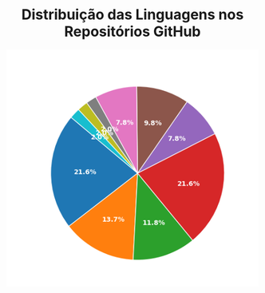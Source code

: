 <h1 align="center">Distribuição das Linguagens nos Repositórios GitHub</h1>

<div align="center">
  <img src="assets/languages.png" alt="Distribuição das Linguagens nos Repositórios GitHub" width="600">
</div>
